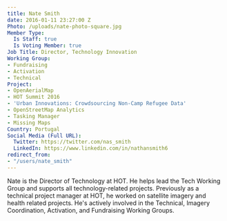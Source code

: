 ```yaml
---
title: Nate Smith
date: 2016-01-11 23:27:00 Z
Photo: /uploads/nate-photo-square.jpg
Member Type:
  Is Staff: true
  Is Voting Member: true
Job Title: Director, Technology Innovation
Working Group:
- Fundraising
- Activation
- Technical
Project:
- OpenAerialMap
- HOT Summit 2016
- 'Urban Innovations: Crowdsourcing Non-Camp Refugee Data'
- OpenStreetMap Analytics
- Tasking Manager
- Missing Maps
Country: Portugal
Social Media (Full URL):
  Twitter: https://twitter.com/nas_smith
  LinkedIn: https://www.linkedin.com/in/nathansmith6
redirect_from:
- "/users/nate_smith"
---
```


Nate is the Director of Technology at HOT. He helps lead the Tech Working Group and supports all technology-related projects. Previously as a technical project manager at HOT, he worked on satellite imagery and health related projects. He's actively involved in the Technical, Imagery Coordination, Activation, and Fundraising Working Groups.

